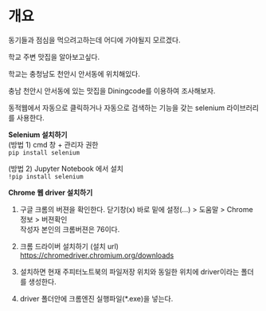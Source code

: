 # 개요

동기들과 점심을 먹으려고하는데 어디에 가야될지 모르겠다.

학교 주변 맛집을 알아보고싶다.

학교는 충청남도 천안시 안서동에 위치해있다.

충남 천안시 안서동에 있는 맛집을 Diningcode를 이용하여 조사해보자.


동적웹에서 자동으로 클릭하거나 자동으로 검색하는 기능을 갖는 selenium 라이브러리를 사용한다.

**Selenium 설치하기**<br>
(방법 1) cmd 창 + 관리자 권한<br>
`pip install selenium`<br>

(방법 2) Jupyter Notebook 에서 설치<br>
`!pip install selenium`<br>

**Chrome 웹 driver 설치하기**
1. 구글 크롬의 버젼을 확인한다. 
 닫기창(x) 바로 밑에 설정(...) > 도움말 > Chrome정보 > 버젼확인<br>
 작성자 본인의 크롬버젼은 76이다. <br>


2. 크롬 드라이버 설치하기
  (설치 url) https://chromedriver.chromium.org/downloads
  
  
3. 설치하면 현재 주피터노트북의 파일저장 위치와 동일한 위치에 driver이라는 폴더를 생성한다.

4. driver 폴더안에 크롬엔진 실행파일(*.exe)을 넣는다.
